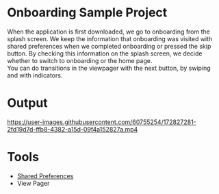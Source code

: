 # Onboarding Sample Project
When the application is first downloaded, we go to onboarding from the splash screen. We keep the information that onboarding was visited with shared preferences when we completed onboarding or pressed the skip button. By checking this information on the splash screen, we decide whether to switch to onboarding or the home page.\
You can do transitions in the viewpager with the next button, by swiping and with indicators.

# Output


https://user-images.githubusercontent.com/60755254/172827281-2fd19d7d-ffb8-4382-a15d-09f4a152827a.mp4

# Tools
+ [Shared Preferences](https://developer.android.com/training/data-storage/shared-preferences)
+ View Pager
